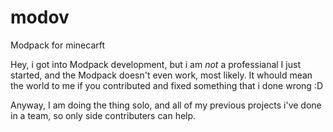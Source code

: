 # modov
 Modpack for minecarft
 
 Hey, i got into Modpack development, but i am _not_ a professianal
 I just started, and the Modpack doesn't even work, most likely.
 It whould mean the world to me if you contributed and fixed something that i done wrong :D
 
 Anyway, I am doing the thing solo, and all of my previous projects i've done in a team, so only side contributers can help.
 
